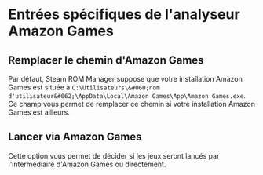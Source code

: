 # Entrées spécifiques de l'analyseur Amazon Games

## Remplacer le chemin d'Amazon Games
Par défaut, Steam ROM Manager suppose que votre installation Amazon Games est située à `C:\Utilisateurs\&#060;nom d'utilisateur&#062;\AppData\Local\Amazon Games\App\Amazon Games.exe`. Ce champ vous permet de remplacer ce chemin si votre installation Amazon Games est ailleurs.

## Lancer via Amazon Games

Cette option vous permet de décider si les jeux seront lancés par l'intermédiaire d'Amazon Games ou directement.
